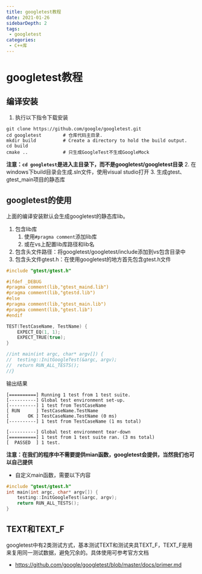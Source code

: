 ```yaml
---
title: googletest教程
date: 2021-01-26
sidebarDepth: 2
tags:
 - googletest
categories:
 - C++库
---
```

# googletest教程
## 编译安装
1. 执行以下指令下载安装
```shell
git clone https://github.com/google/googletest.git
cd googletest        # 仓库代码主目录.
mkdir build          # Create a directory to hold the build output.
cd build
cmake ..             # 只生成GoogleTest不生成GoogleMock
```
**注意：`cd googletest`是进入主目录下，而不是googletest/googletest目录**
2. 在windows下build目录会生成.sln文件，使用visual studio打开
3. 生成gtest、gtest_main项目的静态库
## googletest的使用
上面的编译安装默认会生成googletest的静态库lib。
1. 包含lib库
   1. 使用`#pragma comment`添加lib库
   2. 或在vs上配置lib库路径和lib名
2. 包含头文件路径：将googletest/googletest/include添加到vs包含目录中
3. 包含头文件gtest.h：在使用googletest的地方首先包含gtest.h文件
```cpp
#include "gtest/gtest.h"

#ifdef _DEBUG
#pragma comment(lib,"gtest_maind.lib")
#pragma comment(lib,"gtestd.lib")
#else
#pragma comment(lib,"gtest_main.lib")
#pragma comment(lib,"gtest.lib")
#endif

TEST(TestCaseName, TestName) {
	EXPECT_EQ(1, 1);
	EXPECT_TRUE(true);
}

//int main(int argc, char* argv[]) {
//	testing::InitGoogleTest(&argc, argv);
//	return RUN_ALL_TESTS();
//}
```
输出结果
```
[==========] Running 1 test from 1 test suite.
[----------] Global test environment set-up.
[----------] 1 test from TestCaseName
[ RUN      ] TestCaseName.TestName
[       OK ] TestCaseName.TestName (0 ms)
[----------] 1 test from TestCaseName (1 ms total)

[----------] Global test environment tear-down
[==========] 1 test from 1 test suite ran. (3 ms total)
[  PASSED  ] 1 test.
```
**注意：在我们的程序中不需要提供mian函数，googletest会提供，当然我们也可以自己提供**
- 自定义main函数，需要以下内容
```cpp
#include "gtest/gtest.h"
int main(int argc, char* argv[]) {
	testing::InitGoogleTest(&argc, argv);
	return RUN_ALL_TESTS();
}
```
## TEXT和TEXT_F
googletest中有2类测试方式，基本测试TEXT和测试夹具TEXT_F，TEXT_F是用来复用同一测试数据，避免冗余的。具体使用可参考官方文档 
- https://github.com/google/googletest/blob/master/docs/primer.md